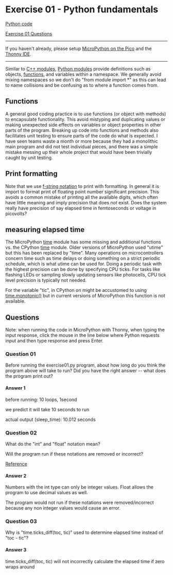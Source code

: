 # Exercise 01 - Python fundamentals

[Python code](./exercise01.py)

[Exercise 01 Questions](#questions)

---

If you haven't already, please setup
[MicroPython on the Pico](../doc/micropython.md)
and the
[Thonny IDE](../doc/thonny.md).

---

Similar to
[C++ modules](https://en.cppreference.com/w/cpp/language/modules),
[Python modules](https://docs.python.org/3/tutorial/modules.html)
provide definitions such as objects,
[functions](https://docs.python.org/3/tutorial/controlflow.html#defining-functions),
and variables within a namespace.
We generally avoid mixing namespaces so we don't do "from module import *" as this can lead to name collisions and be confusing as to where a function comes from.

## Functions

A general good coding practice is to use functions (or object with methods) to encapsulate functionality.
This avoid mistyping and duplicating values or making unexpected side effects on variables or object properties in other parts of the program.
Breaking up code into functions and methods also facilitates unit testing to ensure parts of the code do what is expected.
I have seen teams waste a month or more because they had a monolithic main program and did not test individual pieces, and there was a simple mistake messing up their whole project that would have been trivially caught by unit testing.

## Print formatting

Note that we use
[f-string notation](https://docs.python.org/3/tutorial/inputoutput.html#tut-f-strings)
to print with formatting.
In general it is import to format print of floating point number significant precision.
This avoids a common mistake of printing all the available digits, which often have little meaning and imply precision that does not exist.
Does the system really have precision of say elapsed time in femtoseconds or voltage in picovolts?

## measuring elapsed time

The MicroPython
[time](https://docs.micropython.org/en/latest/library/time.html)
module has some missing and additional functions vs. the CPython
[time](https://docs.python.org/3/library/time.html)
module.
Older versions of MicroPython used "utime" but this has been replaced by "time".
Many operations on microcontrollers concern time such as time delays or doing something on a strict periodic schedule, which is what utime can be used for.
Doing a periodic task with the highest precision can be done by specifying CPU ticks.
For tasks like flashing LEDs or sampling slowly updating sensors like photocells, CPU tick level precision is typically not needed.

For the variable "tic", in CPython on might be accustomed to using
[time.monotonic()](https://docs.python.org/3/library/time.html#time.monotonic)
but in current versions of MicroPython this function is not available.

## Questions

Note: when running the code in MicroPython with Thonny, when typing the input response, click the mouse in the line below where Python requests input and then type response and press Enter.

### Question 01

Before running the exercise01.py program, about how long do you think the program above will take to run?
Did you have the right answer -- what does the program print out?

#### Answer 1
before running:
10 loops, 1second

we predict it will take 10 seconds to run

actual output (sleep_time): 10.012 seconds


### Question 02

What do the "int" and "float" notation mean?

Will the program run if these notations are removed or incorrect?

[Reference](https://docs.python.org/3/library/typing.html)

#### Answer 2
Numbers with the int type can only be integer values. Float allows the program to use decimal values as well.

The program would not run if these notations were removed/incorrect because any non integer values would cause an error.


### Question 03

Why is "time.ticks_diff(toc, tic)" used to determine elapsed time instead of "toc - tic"?

#### Answer 3
time.ticks_diff(toc, tic) will not incorrectly calculate the elapsed time if zero wraps around
